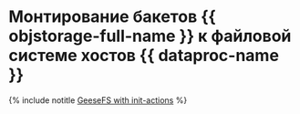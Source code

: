 # Монтирование бакетов {{ objstorage-full-name }} к файловой системе хостов {{ dataproc-name }}

{% include notitle [GeeseFS with init-actions](../../_tutorials/dataplatform/data-proc-init-actions-geesefs.md) %}
